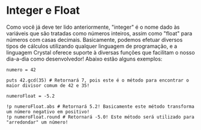 # Integer e Float

Como você já deve ter lido anteriormente, "integer" é o nome dado às variáveis que são tratadas como números inteiros, assim como "float" para números com casas decimais. Basicamente, podemos efetuar diversos tipos de cálculos utilizando qualquer linguagem de programação, e a linguagem Crystal oferece suporte à diversas funções que facilitam o nosso dia-a-dia como desenvolvedor! Abaixo estão alguns exemplos:
```cr
numero = 42

puts 42.gcd(35) # Retornará 7, pois este é o método para encontrar o maior divisor comum de 42 e 35!

numeroFloat = -5.2

!p numeroFloat.abs # Retornará 5.2! Basicamente este método transforma um número negativo em positivo!
!p numeroFloat.round # Retornará -5.0! Este método será utilizado para "arredondar" um número!
```
